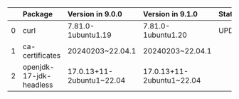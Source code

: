 <!-- markdown-link-check-disable -->

|    | Package                 | Version in 9.0.0          | Version in 9.1.0          | Status   |
|---:|:------------------------|:--------------------------|:--------------------------|:---------|
|  0 | curl                    | 7.81.0-1ubuntu1.19        | 7.81.0-1ubuntu1.20        | UPDATED  |
|  1 | ca-certificates         | 20240203~22.04.1          | 20240203~22.04.1          |          |
|  2 | openjdk-17-jdk-headless | 17.0.13+11-2ubuntu1~22.04 | 17.0.13+11-2ubuntu1~22.04 |          |